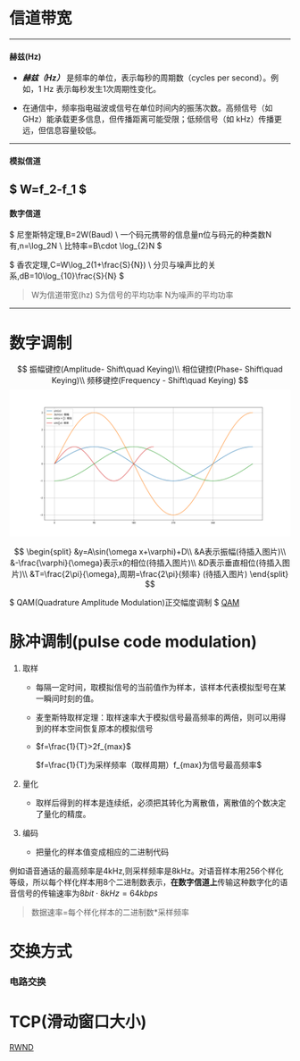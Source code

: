 # 信道带宽
---
#### 赫兹(Hz)
- ***赫兹（Hz）*** 是频率的单位，表示每秒的周期数（cycles per second）。例如，1 Hz 表示每秒发生1次周期性变化。

- 在通信中，频率指电磁波或信号在单位时间内的振荡次数。高频信号（如 GHz）能承载更多信息，但传播距离可能受限；低频信号（如 kHz）传播更远，但信息容量较低。
---
#### 模拟信道
<!--最大的频率-最小的频率-->
$
W=f_2-f_1
$
---
#### 数字信道
<!--W为信道带宽 -->
$
尼奎斯特定理,B=2W(Baud) \\
一个码元携带的信息量n位与码元的种类数N有,n=\log_2N \\
比特率=B\cdot \log_{2}N
$

$
香农定理,C=W\log_2(1+\frac{S}{N}) \\
分贝与噪声比的关系,dB=10\log_{10}\frac{S}{N}
$
> W为信道带宽(hz) S为信号的平均功率 N为噪声的平均功率
---

# 数字调制

$$
振幅键控(Amplitude- Shift\quad Keying)\\
相位键控(Phase- Shift\quad Keying)\\
频移键控(Frequency - Shift\quad Keying)
$$
![module](../Images/数字调制技术.svg)

$$
\begin{split}
&y=A\sin(\omega x+\varphi)+D\\
&A表示振幅(待插入图片)\\
&-\frac{\varphi}{\omega}表示x的相位(待插入图片)\\
&D表示垂直相位(待插入图片)\\
&T=\frac{2\pi}{\omega},周期=\frac{2\pi}{频率} (待插入图片)  
\end{split}
$$

$
QAM(Quadrature Amplitude Modulation)正交幅度调制
$
[QAM](https://info.support.huawei.com/info-finder/encyclopedia/zh/QAM.html)




# 脉冲调制(pulse code modulation)

1. 取样
     - 每隔一定时间，取模拟信号的当前值作为样本，该样本代表模拟型号在某一瞬间时刻的值。
     - 麦奎斯特取样定理：取样速率大于模拟信号最高频率的两倍，则可以用得到的样本空间恢复原本的模拟信号
     - $f=\frac{1}{T}>2f_{max}$

        $f=\frac{1}{T}为采样频率（取样周期）f_{max}为信号最高频率$

2. 量化
   - 取样后得到的样本是连续纸，必须把其转化为离散值，离散值的个数决定了量化的精度。

3. 编码
   - 把量化的样本值变成相应的二进制代码

例如语音通话的最高频率是4kHz,则采样频率是8kHz。对语音样本用256个样化等级，所以每个样化样本用8个二进制数表示，**在数字信道上**传输这种数字化的语音信号的传输速率为$8bit\cdot8kHz=64kbps$
>数据速率=每个样化样本的二进制数*采样频率

# 交换方式

### 电路交换




















# TCP(滑动窗口大小)
[RWND](https://blog.csdn.net/z302766296/article/details/111318920)